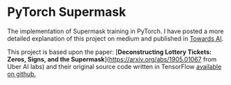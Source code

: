 # PyTorch Supermask
The implementation of Supermask training in PyTorch. I have posted a more detailed explanation of this project on medium and published in [Towards AI](https://https://medium.com/towards-artificial-intelligence/supermasks-a-simple-introduction-and-implementation-in-pytorch-a80cd9f1f0a6?source=---------2------------------).

This project is based upon the paper:
[**Deconstructing Lottery Tickets: Zeros, Signs, and the Supermask**](https://arxiv.org/abs/1905.01067 from Uber AI labs) and their original source code written in TensorFlow [available on github.](https://github.com/uber-research/deconstructing-lottery-tickets)

